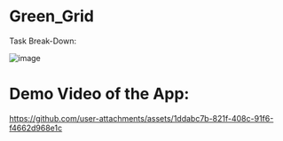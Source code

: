 # Green_Grid
Task Break-Down:


![image](https://github.com/user-attachments/assets/65ff85fa-5178-4934-b388-abfcd8aa8cc8)




# Demo Video of the App:
https://github.com/user-attachments/assets/1ddabc7b-821f-408c-91f6-f4662d968e1c





